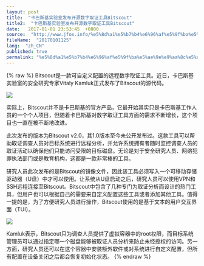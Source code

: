 ```yaml
---
layout: post
title:  "卡巴斯基实验室发布开源数字取证工具Bitscout"
title2:  "卡巴斯基实验室发布开源数字取证工具Bitscout"
date:   2017-01-01 23:53:45  +0800
source:  "http://www.jfox.info/%e5%8d%a1%e5%b7%b4%e6%96%af%e5%9f%ba%e5%ae%9e%e9%aa%8c%e5%ae%a4%e5%8f%91%e5%b8%83%e5%bc%80%e6%ba%90%e6%95%b0%e5%ad%97%e5%8f%96%e8%af%81%e5%b7%a5%e5%85%b7bitscout.html"
fileName:  "20170101125"
lang:  "zh_CN"
published: true
permalink: "%e5%8d%a1%e5%b7%b4%e6%96%af%e5%9f%ba%e5%ae%9e%e9%aa%8c%e5%ae%a4%e5%8f%91%e5%b8%83%e5%bc%80%e6%ba%90%e6%95%b0%e5%ad%97%e5%8f%96%e8%af%81%e5%b7%a5%e5%85%b7bitscout.html"
---
```

{% raw %}
Bitscout是一款可自定义配置的远程数字取证工具。近日，卡巴斯基实验室的安全研究专家Vitaly Kamluk正式发布了Bitscout的源代码。

![](/wp-content/uploads/2017/07/1499444574.gif)

实际上，Bitscout并不是卡巴斯基的官方产品，它最开始其实只是卡巴斯基工作人员的一个个人项目，但随着卡巴斯基对数字取证工具方面的需求不断增长，这个项目也一直在被不断地改进。

此次发布的版本为Bitscout v2.0，其1.0版本至今未公开发布过。这款工具可以帮助取证调查人员对目标系统进行远程分析，并允许系统拥有者随时监控调查人员的取证活动以确保他们只能访问受限的目标磁盘。无论是对于安全研究人员、网络犯罪执法部门或是教育机构，这都是一款非常棒的工具。

研究人员此次发布的是Bitscout的镜像文件，因此该工具必须写入一个可移动存储驱动器（U盘）中才可以使用。让系统从U盘启动之后，研究人员可以使用VPN和SSH远程连接至Bitscout。Bitscout中包含了几种专门为取证分析而设计的热门工具，但用户也可以根据自己的需要来自定义配置这些工具或者添加其他工具。值得一提的是，为了方便研究人员进行操作，Bitscout使用的是基于文本的用户交互界面（TUI）。

![](/wp-content/uploads/2017/07/1499444574.gif)

Kamluk表示，Bitscout只为调查人员提供了虚拟容器中的root权限，而目标系统管理员可以通过指定哪一个磁盘能够被取证人员分析来防止未经授权的访问。另一方面，研究人员还可以在这个容器中安装额外软件或对系统进行自定义配置，但所有配置在设备关闭之后都会恢复初始化状态。
{% endraw %}

